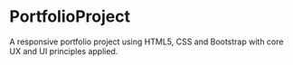 # PortfolioProject
A responsive portfolio project using HTML5, CSS and Bootstrap with core UX and UI principles applied.

